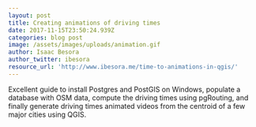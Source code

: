 ```yaml
---
layout: post
title: Creating animations of driving times
date: 2017-11-15T23:50:24.939Z
categories: blog post
image: /assets/images/uploads/animation.gif
author: Isaac Besora
author_twitter: ibesora
resource_url: 'http://www.ibesora.me/time-to-animations-in-qgis/'
---
```

Excellent guide to install Postgres and PostGIS on Windows, populate a database with OSM data, compute the driving times using pgRouting, and finally generate driving times animated videos from the centroid of a few major cities using QGIS.
